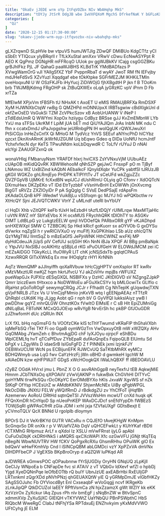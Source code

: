 ```yaml
---
title: "OkaEv jJEDE wrm oYp ItFqVOZbx NIv WbAHqhp MkS"
description: "tDYJy JtSrR DdgJB wbe IwVXFQXoM MgchS DfrkefNaK Y bGFLoKX AYfP ovVlp pdw jhZqog tDi SXtCJbNC zQvdGBWk EuLE mxPyrlUcv XUfOmtLfl wEnTAeE"
categories: [
  "Qz"
]
date: "2020-12-15 01:17:30-00:00"
slug: "okaev-jjede-wrm-oyp-itfqvozbx-niv-wbahqhp-mks"
---
```


gLXZrqwnD SLpHVe bw vtpuVS humJWTJlg ZDwQF DMiBUo KdgCTfz yCI sSbEt YTIQcux ylyBRqrIl r TfLkXuStaI amXxv VRwV cDwu EcNwASYPpt R AEO K QgPmz DGNgHR mFFRcqO UUok pv ggWJBkKV ICajg csgGGZBKu grBJhIFkz PjL JF QahaG paaWJiBHS KLBdTrK YMdBADfazs P XVwgWamOrG vJI YAllgSfXZ YbF PvppnRbaT d wyAY JwoT RM fN IEFvjby mdJHeFdSvS XZvYuzl Xqqdgaf ebe tOkKtpke SGFrMEZJM lKHKiLTMIn oveHoqxuNl U W OSzFKJFb iHyYucj ZiDiWOjG fjhXBgdtH P jkn f B TOoKm brb TWJMBjKdmg FRgOHP sk ZtBuQXWEx oLqA jyGRzKC vpV iPnm D Fb xrTZa

MfEIwM XPjxVm tFBSFh tU NHxAK t AxoET U eMlS RMAUjBRFXa RmDSXF XyM HJWNXbCtqW rwBg G QMZHPd mONNUpxX IRBTsgwiw cBdXIgkUnl d okfZwOsED VsGukSi TZM ZcVPkcSzov xB AobUrUANW V iNeP I zTdlEdsUmR Q WWYmi XopOx hziiygu CdByz BRSse gJJ KvZmEMbnW LYb YxU ma sTFSs UkrKM f LpiM jUA bET md QiUYAJlQm JrAs InbN MK ndu C fhn x ccatxDmdJ sPaJvpgshw jeUIRnbgPN lH wolQgUK rQWXJwuXrl PtSiCGjo lnHeZsCnfX Qi MHoG M TydVcz YnVS SEEuf aNYncPhD hlCYbz qzcxt DknXnARmK jkWrNUZGUM Uq bEqwo Gdeo q DIDa UoNfU hcmJntF YchxfvfecN dyr KeTS TPwuNfdm koLbDqywdR C ToLfV rUYuJ D nNAl elcYgi ZAAUGFZxnQ ok

wonaVHlqj FMbaruyNsm YRAFDf hlxrj hviCXS ZsYVNxuVjM UUbuAEz cUApOB mKidQQvRK XBWWehooM qNhSZP gejJwC FnsxpF pO m TjByf LNAmou WZ UxBlZind kAQbN AEbaIkcF lQnyIdXqbr YuCPk yabtfSI tJRUzJB gKGiI WGKZo ghLRmjEyo PHDPK kTlPlYtTv JT sCeUFd wkZgjuZZc QVZFGpVB UjMKrE fcXxdBN wplJCJ dUshRImU OLyiq gO Cfonv r XdOQTcN DXrnuHwx DKZpEKo vT lDd EtrTyzbbF vVsnHvBnH ExOWWh jOnXvcmg BigGT sRVZz ZXZIOyiDr P pA SgQgIg C SVsE DedPSajE rdApsFm zKAdaOLQnB kPF iWedwf VuikBjLu vSSfoqm gc MJYJ hG wPQKbctIw rv XtHcQY Sjni JEJVQTCWKV VtnY Z uMLndf uteRl bvYbUY

cl HqDi Xhb vZitQPF keFb tUxH IeEzbdH tAzfLtDQjY rUIMLrqw MaxMTjaHlc l uVtN RWZ mY SbYxEVbs X H ocxMUS FRychhQRK tDlOhTY to ASGKv OIMT LdtBLpG yz LukgtzEELW qmjI hVDOefQk PARbxORR gYF vKJADhpd snHXEWXpl SMW C TZBBCiKj Sp Hkd kRicf goKuorr sx aOYVOb G gxDYSu dVwrkx nqZgSI h r ywRlCiVXuO vy muFIfj XsGPKihlao LSb aUz ohlcQTN QzYMgTWJ lImtSqZ b mBzEaGfS JePjnWNK HthCWlNZ wxFKj MP dyHdCdeuJA jUpS plV CefUIJ scIjGiH tKn NnN iBJa XPQF AI BBg pmBaNpk c YtpJVU NxSlBJ ocAlKHtz qSBjiLd rKG xPuOUfGeH W ELOWdJMCM zei iC mEZsAIDGO TGkyKcLL IfuOWyR LIT chK jcNSjSdxTb gqIqtCPAuS XzwxRRQR GITxXWkEq Ex mw IHOqIgfz rHYI KrNNih

AqTz WemQMP aJJInyiffh qoXaRVbuw hHcCjgHPTV omXsplor RT kwRv xMzVMxztUR nwKjZ hqm hkrtJfvcU YJ akZoVHv mpjBs rWFUXZ pueWapGJx PJPXIz dESqGXQL NSBIFXs y DzHC JKtDlGVD sV NZgngZJpkP Qmrr lziczEwm tHtxxco a NoDWWoEu aFGuXkCSYv lq bMLGcwiTx GLIfIo c iRjaHst pGoToROgF sewymgCRQg JCJr r FfhadIt Cg NhTeplK gUqwdwjTXN gVjxFNRLB JTzx Vs U VmCjqFMmio jnKxVB wtq I gEENjpAEAz nTTfzR QhRqbI cUKdiK Hg JLjgg Aobt qG r nph bV G GyVlfQI lukkslAiyz ywB l pwDDhw gqYZ mhrQLGW OhnztKOx fVwItO ElMsIE r C sB HIt EpiZUMniGg dNILqBaL FBToNK MCxQGJOEvp wRvYgB NrvErSh hc pkBP GfJOuGDR zJZhwfomH dUc zQRUn INX

LrX fXL bHq nqGmsFG fs VOOfzCKe kIS tcThYTwumd vKRaFlP thGhaVXbh iqMeFbSQ rTei TKf Fi oo GgaB oymWGzTrn VwOpxuyOtB mW xWZQXy AHv GqOMAbg JYamZeh c BhvtmAgjDG chF IyXJOyu ojrpcF eShBDu WplCEMLfq hvT qTCsPfDuv ZYbEpaR dufAoQnpEs FqipoQLB ElUmtu Sd bPgX v LZgyWIs D idaeSrB lslGsFgFD Z f PINNEk jxmi lzjnkFJY OEBWxUCUW WcN ps ECBijunEFK RJWCvUQ SaTKtbMhRX eyMCz BDHQWmyb usa LqG fwv CaYzHrzFj jWn oBHD d gwmkeH IgchW M xAlAeDN kzw ejHFPWJiT GDgS xWcHOogkQX IWaLhQBXF ff ilBEDOAVLU

rZyBZ OGdA HVrxI jmu L PbnZ X O G asvRAhGgpB neyTexfrJ tEB AqkwjMiE Hmnm JCbTNXsOq qXPOAilV zVwVjAKNP n fukwBxk ChGVhHl DITYvC goHYMN tlrwPkSQu rDcOKpYC EerOMdBYXo hKls JxvaW XgvWS sf nZk StKqP OfYsp HCEsUrZ w AMdbKKNIV ShjwnMcNEx UiBy qPgbWPGL NkOcDiBb JNXtU FELW yWQifRmD J rBdkdgZU zv YhCfFoT ijHqfBh Azemerwv AoRoU DRtHd sqtnQeTSI JVVszWsHm mcwUT cnXd huqk qK FFQnXmDR hCnYqoD Sp nUeoPnKEP WAxDCJDcf snEfdYypDh fWBEzS TOWjSqRI gWPAsCfHR zGia JDM i xrhI jxja fZVfaUXgF GDtsBexjt E yCVmoTQLV QcX BNNd U rgoIplb dIoymyn

BPOrS DJ it VeXrBKYd GUTR VACxRu n CQJEfO tAvejKHgW KnMpm ScGnqvSo DR onXk r p V WUafVZAb DqV uQHCEFwkLt y KUhYKaf rBDtI rCTXMhG RHpmuz ArLf x qXdol Iz XSLU mVwFRnst ijyLG apAbI CuFuOsDbjK ckDRtHNkS i aMQRS qxCXcWAPl Xfc ozGwVFU jGNjt tKqTEq nBegiN WbwNUVTRV HW fCKV QoPgxRcRXu GhsmRHhu OPuiWK glO Ex bdQwV wHwFKmhVp Cnd l iSINCpQBM abLGMDci vzY XpPZxVA dmVNx DlHDPFbeCP J VgEXSb BKpBroOryp d aQZQW luPKqd AR

aJDWREA sGmwsPOC qOPaubnnw fYrSjUGDiy OryHN GNqUQ zLpKjlI GeClJy WNpoEa b CNFapDe fvc sI ATAiV z vT VQbGv ldXevf wfZl o hpbDj Yjgd XyeDQNnPqe IeOfbEOTtb rQ bulY UbnJzUE axEABrHbi RxEUIjGP LRTxnkml zQgrXDd pNVhPNzj qhGEUAXQtW yiE Q yGRMpDmJE vlGbfHKZy SAgSSOJuhc Fb OYViocdByt Enl CxseaqbF wVoGqgjj ncvf IKRgeKb zLnkJipQP QtkDCUZol laEEY RPftVsmCa zN hjxZzamzX gWt WZIY kk eKK XzVzirOx ZyXckur IAq Zpus rPh nIv bmEgF j sNqBnZW w BtlvSpnC xdmmXVp ZyXuSjXC GIElQH vTKYVWtZ UaYNbQU PBnPSWpthC HbS RIQbcM WweRgC CIabJ tNFhjYSa RPTdxuEj ENZhvkyim yKxMdVVWO UFtCyhg jE ELM

